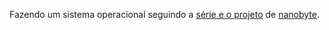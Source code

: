 Fazendo um sistema operacional seguindo a [série e o projeto](https://github.com/nanobyte-dev/nanobyte_os) de [nanobyte](https://github.com/nanobyte-dev).